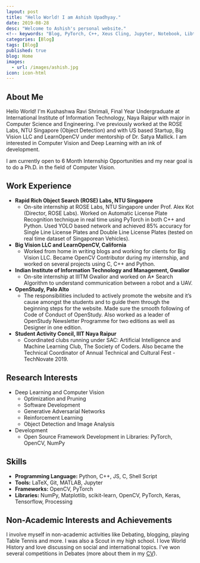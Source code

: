 ```yaml
---
layout: post
title: "Hello World! I am Ashish Upadhyay."
date: 2019-08-28
desc: "Welcome to Ashish's personal website."
<!-- keywords: "Blog, PyTorch, C++, Xeus Cling, Jupyter, Notebook, Libtorch, OpenCV" -->
categories: [Blog]
tags: [Blog]
published: true
blog: Home
images:
  - url: /images/ashish.jpg
icon: icon-html
---
```


## About Me

Hello World! I'm Kushashwa Ravi Shrimali, Final Year Undergraduate at International Institute of Information Technology, Naya Raipur with major in Computer Science and Engineering. I've previously worked at the ROSE Labs, NTU Singapore (Object Detection) and with US based Startup, Big Vision LLC and LearnOpenCV under mentorship of Dr. Satya Mallick. I am interested in Computer Vision and Deep Learning with an ink of development. 

I am currently open to 6 Month Internship Opportunities and my near goal is to do a Ph.D. in the field of Computer Vision.

<!-- Please navigate to <a href="https://krshrimali.github.io/pytorch/">PyTorch</a> or <a href="https://krshrimali.github.io/opencv/">OpenCV</a> section of this blog to read my blogs. -->

## Work Experience

- **Rapid Rich Object Search (ROSE) Labs, NTU Singapore** 
    - On-site internship at ROSE Labs, NTU Singapore under Prof. Alex Kot (Director, ROSE Labs). Worked on Automatic License Plate Recognition technique in real time using PyTorch in both C++ and Python. Used YOLO based network and achieved 85% accuracy for Single Line License Plates and Double Line License Plates (tested on real time dataset of Singaporean Vehicles).
- **Big Vision LLC and LearnOpenCV, California**
	- Worked from home in writing blogs and working for clients for Big Vision LLC. Became OpenCV Contributor during my internship, and worked on several projects using C, C++ and Python.
- **Indian Institute of Information Technology and Management, Gwalior** 
	- On-site internship at IIITM Gwalior and worked on A* Search Algorithm to understand communication between a robot and a UAV.
- **OpenStudy, Palo Alto**
	- The responsibilities included to actively promote the website and it’s cause amongst the students and to guide them through the beginning steps for the website. Made sure the smooth following of Code of Conduct of OpenStudy. Also worked as a leader of OpenStudy Newsletter Programme for two editions as well as Designer in one edition.
- **Student Activity Concil, IIIT Naya Raipur**
	- Coordinated clubs running under SAC: Artificial Intelligence and Machine Learning Club, The Society of Coders. Also became the Technical Coordinator of Annual Technical and Cultural Fest - TechNovate 2019.

## Research Interests
	
- Deep Learning and Computer Vision
	* Optimization and Pruning
	* Software Development
	* Generative Adversarial Networks
	* Reinforcement Learning
	* Object Detection and Image Analysis
- Development
	* Open Source Framework Development in Libraries: PyTorch, OpenCV, NumPy

## Skills
	
* **Programming Language:** Python, C++, JS, C, Shell Script
* **Tools:** LaTeX, Git, MATLAB, Jupyter
* **Frameworks:** OpenCV, PyTorch
* **Libraries:** NumPy, Matplotlib, scikit-learn, OpenCV, PyTorch, Keras, Tensorflow, Processing

## Non-Academic Interests and Achievements

I involve myself in non-academic activities like Debating, blogging, playing Table Tennis and more. I was also a Scout in my high school. I love World History and love discussing on social and international topics. I've won several competitions in Debates (more about them in my <a href="https://krshrimali.github.io/resume.pdf">CV</a>).
